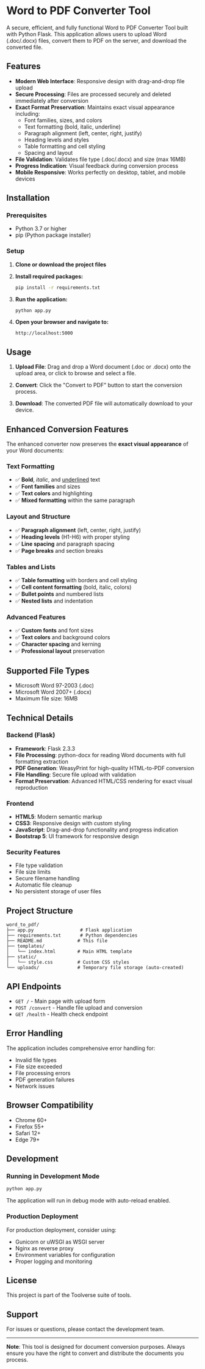 # Word to PDF Converter Tool

A secure, efficient, and fully functional Word to PDF Converter Tool built with Python Flask. This application allows users to upload Word (.doc/.docx) files, convert them to PDF on the server, and download the converted file.

## Features

- **Modern Web Interface**: Responsive design with drag-and-drop file upload
- **Secure Processing**: Files are processed securely and deleted immediately after conversion
- **Exact Format Preservation**: Maintains exact visual appearance including:
  - Font families, sizes, and colors
  - Text formatting (bold, italic, underline)
  - Paragraph alignment (left, center, right, justify)
  - Heading levels and styles
  - Table formatting and cell styling
  - Spacing and layout
- **File Validation**: Validates file type (.doc/.docx) and size (max 16MB)
- **Progress Indication**: Visual feedback during conversion process
- **Mobile Responsive**: Works perfectly on desktop, tablet, and mobile devices

## Installation

### Prerequisites

- Python 3.7 or higher
- pip (Python package installer)

### Setup

1. **Clone or download the project files**

2. **Install required packages:**
   ```bash
   pip install -r requirements.txt
   ```

3. **Run the application:**
   ```bash
   python app.py
   ```

4. **Open your browser and navigate to:**
   ```
   http://localhost:5000
   ```

## Usage

1. **Upload File**: Drag and drop a Word document (.doc or .docx) onto the upload area, or click to browse and select a file.

2. **Convert**: Click the "Convert to PDF" button to start the conversion process.

3. **Download**: The converted PDF file will automatically download to your device.

## Enhanced Conversion Features

The enhanced converter now preserves the **exact visual appearance** of your Word documents:

### Text Formatting
- ✅ **Bold**, *italic*, and <u>underlined</u> text
- ✅ **Font families** and sizes
- ✅ **Text colors** and highlighting
- ✅ **Mixed formatting** within the same paragraph

### Layout and Structure
- ✅ **Paragraph alignment** (left, center, right, justify)
- ✅ **Heading levels** (H1-H6) with proper styling
- ✅ **Line spacing** and paragraph spacing
- ✅ **Page breaks** and section breaks

### Tables and Lists
- ✅ **Table formatting** with borders and cell styling
- ✅ **Cell content formatting** (bold, italic, colors)
- ✅ **Bullet points** and numbered lists
- ✅ **Nested lists** and indentation

### Advanced Features
- ✅ **Custom fonts** and font sizes
- ✅ **Text colors** and background colors
- ✅ **Character spacing** and kerning
- ✅ **Professional layout** preservation

## Supported File Types

- Microsoft Word 97-2003 (.doc)
- Microsoft Word 2007+ (.docx)
- Maximum file size: 16MB

## Technical Details

### Backend (Flask)
- **Framework**: Flask 2.3.3
- **File Processing**: python-docx for reading Word documents with full formatting extraction
- **PDF Generation**: WeasyPrint for high-quality HTML-to-PDF conversion
- **File Handling**: Secure file upload with validation
- **Format Preservation**: Advanced HTML/CSS rendering for exact visual reproduction

### Frontend
- **HTML5**: Modern semantic markup
- **CSS3**: Responsive design with custom styling
- **JavaScript**: Drag-and-drop functionality and progress indication
- **Bootstrap 5**: UI framework for responsive design

### Security Features
- File type validation
- File size limits
- Secure filename handling
- Automatic file cleanup
- No persistent storage of user files

## Project Structure

```
word_to_pdf/
├── app.py                 # Flask application
├── requirements.txt       # Python dependencies
├── README.md             # This file
├── templates/
│   └── index.html        # Main HTML template
├── static/
│   └── style.css         # Custom CSS styles
└── uploads/              # Temporary file storage (auto-created)
```

## API Endpoints

- `GET /` - Main page with upload form
- `POST /convert` - Handle file upload and conversion
- `GET /health` - Health check endpoint

## Error Handling

The application includes comprehensive error handling for:
- Invalid file types
- File size exceeded
- File processing errors
- PDF generation failures
- Network issues

## Browser Compatibility

- Chrome 60+
- Firefox 55+
- Safari 12+
- Edge 79+

## Development

### Running in Development Mode

```bash
python app.py
```

The application will run in debug mode with auto-reload enabled.

### Production Deployment

For production deployment, consider using:
- Gunicorn or uWSGI as WSGI server
- Nginx as reverse proxy
- Environment variables for configuration
- Proper logging and monitoring

## License

This project is part of the Toolverse suite of tools.

## Support

For issues or questions, please contact the development team.

---

**Note**: This tool is designed for document conversion purposes. Always ensure you have the right to convert and distribute the documents you process.

